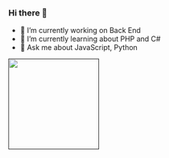 ### Hi there 👋


- 🔭 I’m currently working on Back End
- 🌱 I’m currently learning about PHP and C#
- 💬 Ask me about JavaScript, Python

<div>
  <a href "https://github.com/Juansantoss07">
  <img height="180em" src="https://readme-stats.vercel.app/api?username=Juansantoss07&show_icons=true&theme=dracula&include_all_comits=true&count_private=true"/>
